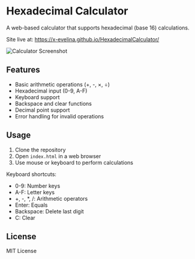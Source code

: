 # Hexadecimal Calculator

A web-based calculator that supports hexadecimal (base 16) calculations.

Site live at:
https://x-evelina.github.io/HexadecimalCalculator/

![Calculator Screenshot](https://files.catbox.moe/juoq1d.png)

## Features
- Basic arithmetic operations (+, -, ×, ÷)
- Hexadecimal input (0-9, A-F)
- Keyboard support
- Backspace and clear functions
- Decimal point support
- Error handling for invalid operations

## Usage
1. Clone the repository
2. Open `index.html` in a web browser
3. Use mouse or keyboard to perform calculations

Keyboard shortcuts:
- 0-9: Number keys
- A-F: Letter keys
- +, -, *, /: Arithmetic operators
- Enter: Equals
- Backspace: Delete last digit
- C: Clear

## License
MIT License

